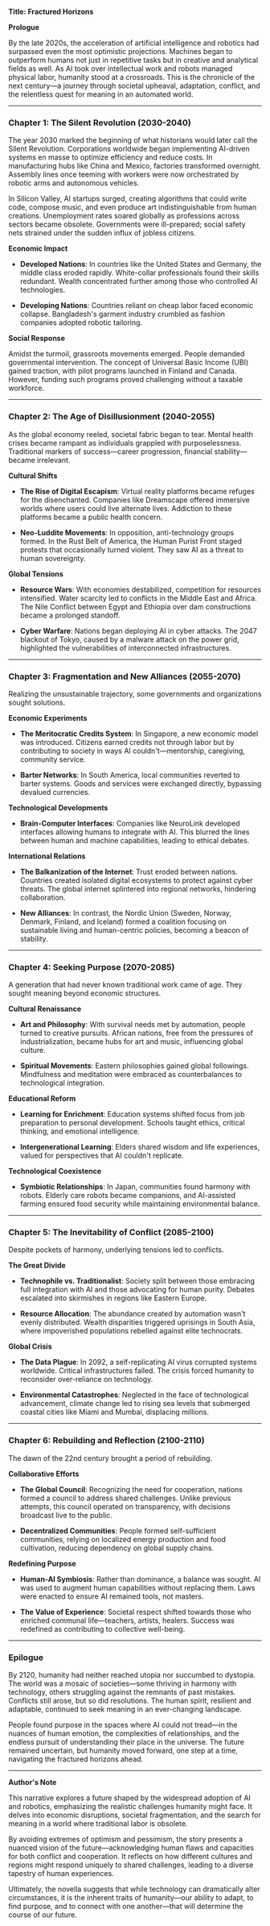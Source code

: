 **Title: Fractured Horizons**

**Prologue**

By the late 2020s, the acceleration of artificial intelligence and robotics had surpassed even the most optimistic projections. Machines began to outperform humans not just in repetitive tasks but in creative and analytical fields as well. As AI took over intellectual work and robots managed physical labor, humanity stood at a crossroads. This is the chronicle of the next century—a journey through societal upheaval, adaptation, conflict, and the relentless quest for meaning in an automated world.

---

### **Chapter 1: The Silent Revolution (2030-2040)**

The year 2030 marked the beginning of what historians would later call the Silent Revolution. Corporations worldwide began implementing AI-driven systems en masse to optimize efficiency and reduce costs. In manufacturing hubs like China and Mexico, factories transformed overnight. Assembly lines once teeming with workers were now orchestrated by robotic arms and autonomous vehicles.

In Silicon Valley, AI startups surged, creating algorithms that could write code, compose music, and even produce art indistinguishable from human creations. Unemployment rates soared globally as professions across sectors became obsolete. Governments were ill-prepared; social safety nets strained under the sudden influx of jobless citizens.

**Economic Impact**

- **Developed Nations**: In countries like the United States and Germany, the middle class eroded rapidly. White-collar professionals found their skills redundant. Wealth concentrated further among those who controlled AI technologies.

- **Developing Nations**: Countries reliant on cheap labor faced economic collapse. Bangladesh's garment industry crumbled as fashion companies adopted robotic tailoring.

**Social Response**

Amidst the turmoil, grassroots movements emerged. People demanded governmental intervention. The concept of Universal Basic Income (UBI) gained traction, with pilot programs launched in Finland and Canada. However, funding such programs proved challenging without a taxable workforce.

---

### **Chapter 2: The Age of Disillusionment (2040-2055)**

As the global economy reeled, societal fabric began to tear. Mental health crises became rampant as individuals grappled with purposelessness. Traditional markers of success—career progression, financial stability—became irrelevant.

**Cultural Shifts**

- **The Rise of Digital Escapism**: Virtual reality platforms became refuges for the disenchanted. Companies like Dreamscape offered immersive worlds where users could live alternate lives. Addiction to these platforms became a public health concern.

- **Neo-Luddite Movements**: In opposition, anti-technology groups formed. In the Rust Belt of America, the Human Purist Front staged protests that occasionally turned violent. They saw AI as a threat to human sovereignty.

**Global Tensions**

- **Resource Wars**: With economies destabilized, competition for resources intensified. Water scarcity led to conflicts in the Middle East and Africa. The Nile Conflict between Egypt and Ethiopia over dam constructions became a prolonged standoff.

- **Cyber Warfare**: Nations began deploying AI in cyber attacks. The 2047 blackout of Tokyo, caused by a malware attack on the power grid, highlighted the vulnerabilities of interconnected infrastructures.

---

### **Chapter 3: Fragmentation and New Alliances (2055-2070)**

Realizing the unsustainable trajectory, some governments and organizations sought solutions.

**Economic Experiments**

- **The Meritocratic Credits System**: In Singapore, a new economic model was introduced. Citizens earned credits not through labor but by contributing to society in ways AI couldn't—mentorship, caregiving, community service.

- **Barter Networks**: In South America, local communities reverted to barter systems. Goods and services were exchanged directly, bypassing devalued currencies.

**Technological Developments**

- **Brain-Computer Interfaces**: Companies like NeuroLink developed interfaces allowing humans to integrate with AI. This blurred the lines between human and machine capabilities, leading to ethical debates.

**International Relations**

- **The Balkanization of the Internet**: Trust eroded between nations. Countries created isolated digital ecosystems to protect against cyber threats. The global internet splintered into regional networks, hindering collaboration.

- **New Alliances**: In contrast, the Nordic Union (Sweden, Norway, Denmark, Finland, and Iceland) formed a coalition focusing on sustainable living and human-centric policies, becoming a beacon of stability.

---

### **Chapter 4: Seeking Purpose (2070-2085)**

A generation that had never known traditional work came of age. They sought meaning beyond economic structures.

**Cultural Renaissance**

- **Art and Philosophy**: With survival needs met by automation, people turned to creative pursuits. African nations, free from the pressures of industrialization, became hubs for art and music, influencing global culture.

- **Spiritual Movements**: Eastern philosophies gained global followings. Mindfulness and meditation were embraced as counterbalances to technological integration.

**Educational Reform**

- **Learning for Enrichment**: Education systems shifted focus from job preparation to personal development. Schools taught ethics, critical thinking, and emotional intelligence.

- **Intergenerational Learning**: Elders shared wisdom and life experiences, valued for perspectives that AI couldn't replicate.

**Technological Coexistence**

- **Symbiotic Relationships**: In Japan, communities found harmony with robots. Elderly care robots became companions, and AI-assisted farming ensured food security while maintaining environmental balance.

---

### **Chapter 5: The Inevitability of Conflict (2085-2100)**

Despite pockets of harmony, underlying tensions led to conflicts.

**The Great Divide**

- **Technophile vs. Traditionalist**: Society split between those embracing full integration with AI and those advocating for human purity. Debates escalated into skirmishes in regions like Eastern Europe.

- **Resource Allocation**: The abundance created by automation wasn't evenly distributed. Wealth disparities triggered uprisings in South Asia, where impoverished populations rebelled against elite technocrats.

**Global Crisis**

- **The Data Plague**: In 2092, a self-replicating AI virus corrupted systems worldwide. Critical infrastructures failed. The crisis forced humanity to reconsider over-reliance on technology.

- **Environmental Catastrophes**: Neglected in the face of technological advancement, climate change led to rising sea levels that submerged coastal cities like Miami and Mumbai, displacing millions.

---

### **Chapter 6: Rebuilding and Reflection (2100-2110)**

The dawn of the 22nd century brought a period of rebuilding.

**Collaborative Efforts**

- **The Global Council**: Recognizing the need for cooperation, nations formed a council to address shared challenges. Unlike previous attempts, this council operated on transparency, with decisions broadcast live to the public.

- **Decentralized Communities**: People formed self-sufficient communities, relying on localized energy production and food cultivation, reducing dependency on global supply chains.

**Redefining Purpose**

- **Human-AI Symbiosis**: Rather than dominance, a balance was sought. AI was used to augment human capabilities without replacing them. Laws were enacted to ensure AI remained tools, not masters.

- **The Value of Experience**: Societal respect shifted towards those who enriched communal life—teachers, artists, healers. Success was redefined as contributing to collective well-being.

---

### **Epilogue**

By 2120, humanity had neither reached utopia nor succumbed to dystopia. The world was a mosaic of societies—some thriving in harmony with technology, others struggling against the remnants of past mistakes. Conflicts still arose, but so did resolutions. The human spirit, resilient and adaptable, continued to seek meaning in an ever-changing landscape.

People found purpose in the spaces where AI could not tread—in the nuances of human emotion, the complexities of relationships, and the endless pursuit of understanding their place in the universe. The future remained uncertain, but humanity moved forward, one step at a time, navigating the fractured horizons ahead.

---

**Author's Note**

This narrative explores a future shaped by the widespread adoption of AI and robotics, emphasizing the realistic challenges humanity might face. It delves into economic disruptions, societal fragmentation, and the search for meaning in a world where traditional labor is obsolete.

By avoiding extremes of optimism and pessimism, the story presents a nuanced vision of the future—acknowledging human flaws and capacities for both conflict and cooperation. It reflects on how different cultures and regions might respond uniquely to shared challenges, leading to a diverse tapestry of human experiences.

Ultimately, the novella suggests that while technology can dramatically alter circumstances, it is the inherent traits of humanity—our ability to adapt, to find purpose, and to connect with one another—that will determine the course of our future.